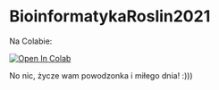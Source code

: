 # BioinformatykaRoslin2021

Na Colabie:

<a href="https://githubtocolab.com/BioBarto/BioinformatykaRoslin2021/blob/main/program.py">
  <img src="https://colab.research.google.com/assets/colab-badge.svg" alt="Open In Colab"/>
</a>

No nic, życze wam powodzonka i miłego dnia! :)))
